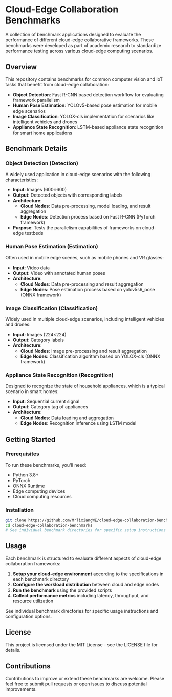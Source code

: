 # Cloud-Edge Collaboration Benchmarks

A collection of benchmark applications designed to evaluate the performance of different cloud-edge collaborative frameworks. These benchmarks were developed as part of academic research to standardize performance testing across various cloud-edge computing scenarios.

## Overview

This repository contains benchmarks for common computer vision and IoT tasks that benefit from cloud-edge collaboration:

- **Object Detection**: Fast R-CNN based detection workflow for evaluating framework parallelism
- **Human Pose Estimation**: YOLOv5-based pose estimation for mobile edge scenarios
- **Image Classification**: YOLOX-cls implementation for scenarios like intelligent vehicles and drones
- **Appliance State Recognition**: LSTM-based appliance state recognition for smart home applications

## Benchmark Details

### Object Detection (Detection)

A widely used application in cloud-edge scenarios with the following characteristics:
- **Input**: Images (600×600)
- **Output**: Detected objects with corresponding labels
- **Architecture**:
  - **Cloud Nodes**: Data pre-processing, model loading, and result aggregation
  - **Edge Nodes**: Detection process based on Fast R-CNN (PyTorch framework)
- **Purpose**: Tests the parallelism capabilities of frameworks on cloud-edge testbeds
  
### Human Pose Estimation (Estimation)

Often used in mobile edge scenes, such as mobile phones and VR glasses:
- **Input**: Video data
- **Output**: Video with annotated human poses
- **Architecture**:
  - **Cloud Nodes**: Data pre-processing and result aggregation
  - **Edge Nodes**: Pose estimation process based on yolov5s6_pose (ONNX framework)

### Image Classification (Classification)

Widely used in multiple cloud-edge scenarios, including intelligent vehicles and drones:
- **Input**: Images (224×224)
- **Output**: Category labels
- **Architecture**:
  - **Cloud Nodes**: Image pre-processing and result aggregation
  - **Edge Nodes**: Classification algorithm based on YOLOX-cls (ONNX framework)

### Appliance State Recognition (Recognition)

Designed to recognize the state of household appliances, which is a typical scenario in smart homes:
- **Input**: Sequential current signal
- **Output**: Category tag of appliances
- **Architecture**:
  - **Cloud Nodes**: Data loading and aggregation
  - **Edge Nodes**: Recognition inference using LSTM model

## Getting Started

### Prerequisites

To run these benchmarks, you'll need:
- Python 3.8+
- PyTorch
- ONNX Runtime
- Edge computing devices
- Cloud computing resources

### Installation

```bash
git clone https://github.com/MrlixiangWE/cloud-edge-collaboration-benchmarks.git
cd cloud-edge-collaboration-benchmarks
# See individual benchmark directories for specific setup instructions
```

## Usage

Each benchmark is structured to evaluate different aspects of cloud-edge collaboration frameworks:

1. **Setup your cloud-edge environment** according to the specifications in each benchmark directory
2. **Configure the workload distribution** between cloud and edge nodes
3. **Run the benchmark** using the provided scripts
4. **Collect performance metrics** including latency, throughput, and resource utilization

See individual benchmark directories for specific usage instructions and configuration options.


## License

This project is licensed under the MIT License - see the LICENSE file for details.

## Contributions

Contributions to improve or extend these benchmarks are welcome. Please feel free to submit pull requests or open issues to discuss potential improvements.
